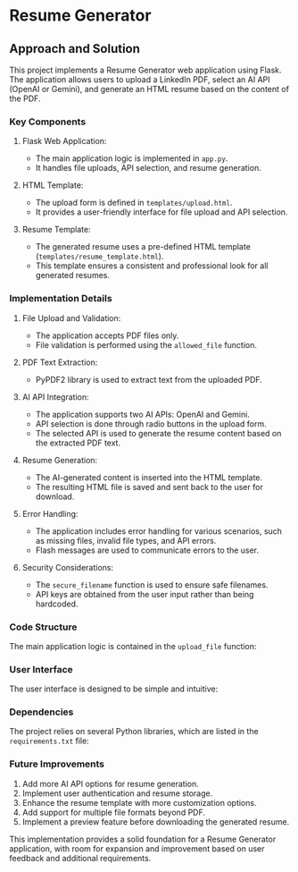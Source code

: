 # Resume Generator

## Approach and Solution

This project implements a Resume Generator web application using Flask. The application allows users to upload a LinkedIn PDF, select an AI API (OpenAI or Gemini), and generate an HTML resume based on the content of the PDF.

### Key Components

1. Flask Web Application:
   - The main application logic is implemented in `app.py`.
   - It handles file uploads, API selection, and resume generation.

2. HTML Template:
   - The upload form is defined in `templates/upload.html`.
   - It provides a user-friendly interface for file upload and API selection.

3. Resume Template:
   - The generated resume uses a pre-defined HTML template (`templates/resume_template.html`).
   - This template ensures a consistent and professional look for all generated resumes.

### Implementation Details

1. File Upload and Validation:
   - The application accepts PDF files only.
   - File validation is performed using the `allowed_file` function.

2. PDF Text Extraction:
   - PyPDF2 library is used to extract text from the uploaded PDF.

3. AI API Integration:
   - The application supports two AI APIs: OpenAI and Gemini.
   - API selection is done through radio buttons in the upload form.
   - The selected API is used to generate the resume content based on the extracted PDF text.

4. Resume Generation:
   - The AI-generated content is inserted into the HTML template.
   - The resulting HTML file is saved and sent back to the user for download.

5. Error Handling:
   - The application includes error handling for various scenarios, such as missing files, invalid file types, and API errors.
   - Flash messages are used to communicate errors to the user.

6. Security Considerations:
   - The `secure_filename` function is used to ensure safe filenames.
   - API keys are obtained from the user input rather than being hardcoded.

### Code Structure

The main application logic is contained in the `upload_file` function:

### User Interface

The user interface is designed to be simple and intuitive:


### Dependencies

The project relies on several Python libraries, which are listed in the `requirements.txt` file:


### Future Improvements

1. Add more AI API options for resume generation.
2. Implement user authentication and resume storage.
3. Enhance the resume template with more customization options.
4. Add support for multiple file formats beyond PDF.
5. Implement a preview feature before downloading the generated resume.

This implementation provides a solid foundation for a Resume Generator application, with room for expansion and improvement based on user feedback and additional requirements.
